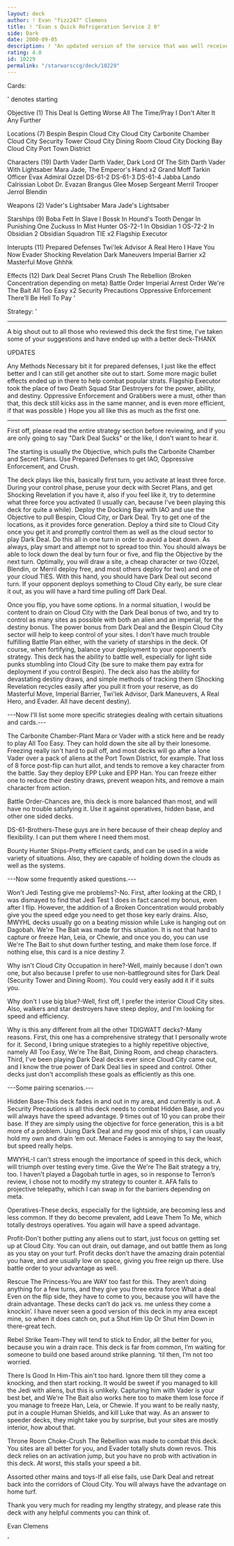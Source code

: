 ```yaml
---
layout: deck
author: ! Evan "fizz247" Clemens
title: ! "Evan s Quick Refrigeration Service 2 0"
side: Dark
date: 2000-09-05
description: ! "An updated version of the service that was well received the first round, receiving 4.5 stars.  A fresh look at This Deal, focused on Dark Deal and a fast flip with cheap characters. Vader, Mara, and a splash of tech turn the Carbonite Chamber into mom an"
rating: 4.0
id: 10229
permalink: "/starwarsccg/deck/10229"
---
```

Cards: 

' denotes starting

Objective (1)
This Deal Is Getting Worse All The Time/Pray I Don't Alter It Any Further

Locations (7)
Bespin
Bespin Cloud City
Cloud City Carbonite Chamber
Cloud City Security Tower
Cloud City Dining Room
Cloud City Docking Bay
Cloud City Port Town District

Characters (19)
Darth Vader
Darth Vader, Dark Lord Of The Sith
Darth Vader With Lightsaber
Mara Jade, The Emperor's Hand x2
Grand Moff Tarkin
Officer Evax
Admiral Ozzel
DS-61-2
DS-61-3
DS-61-4
Jabba
Lando Calrissian
Lobot
Dr. Evazan
Brangus Glee
Mosep
Sergeant Merril
Trooper Jerrol Blendin

Weapons (2)
Vader's Lightsaber
Mara Jade's Lightsaber

Starships (9)
Boba Fett In Slave I
Bossk In Hound's Tooth
Dengar In Punishing One
Zuckuss In Mist Hunter
OS-72-1 In Obsidian 1
OS-72-2 In Obsidian 2
Obsidian Squadron TIE x2
Flagship Executor

Interupts (11)
Prepared Defenses
Twi'lek Advisor
A Real Hero
I Have You Now
Evader
Shocking Revelation
Dark Maneuvers
Imperial Barrier x2
Masterful Move
Ghhhk

Effects (12)
Dark Deal
Secret Plans
Crush The Rebellion (Broken Concentration depending on meta)
Battle Order
Imperial Arrest Order
We're The Bait
All Too Easy x2
Security Precautions
Oppressive Enforcement
There’ll Be Hell To Pay
'

Strategy: '

*****************************
A big shout out to all those who reviewed this deck the first time, I&#8217;ve taken some  of your suggestions and have ended up with a better deck-THANX

UPDATES

Any Methods Necessary bit it for prepared defenses, I just like the effect better and I can still get another site out to start.  Some more magic bullet effects ended up in there to help combat popular strats.  Flagship Executor took the place of two Death Squad Star Destroyers for the power, ability, and destiny.  Oppressive Enforcement and Grabbers were a must, other than that, this deck still kicks ass in the same manner, and is even more efficient, if that was possible )  Hope you all like this as much as the first one.
******************************

First off, please read the entire strategy section before reviewing, and if you are only going to say "Dark Deal Sucks" or the like, I don't want to hear it.

The starting is usually the Objective, which pulls the Carbonite Chamber and Secret Plans. Use Prepared Defenses to get IAO, Oppressive Enforcement, and Crush.

The deck plays like this, basically first turn, you activate at least three force. During your control phase, peruse your deck with Secret Plans, and get Shocking Revelation if you have it, also if you feel like it, try to determine what three force you activated (I usually can, because I've been playing this deck for quite a while). Deploy the Docking Bay with IAO and use the Objective to pull Bespin, Cloud City, or Dark Deal. Try to get one of the locations, as it provides force generation.  Deploy a third site to Cloud City once you get it and promptly control them as well as the cloud sector to play Dark Deal. Do this all in one turn in order to avoid a beat down. As always, play smart and attempt not to spread too thin. You should always be able to lock down the deal by turn four or five, and flip the Objective by the next turn. Optimally, you will draw a site, a cheap character or two (Ozzel, Blendin, or Merril deploy free, and most others deploy for two) and one of your cloud TIES. With this hand, you should have Dark Deal out second turn. If your opponent deploys something to Cloud City early, be sure clear it out, as you will have a hard time pulling off Dark Deal.

Once you flip, you have some options. In a normal situation, I would be content to drain on Cloud City with the Dark Deal bonus of two, and try to control as many sites as possible with both an alien and an imperial, for the destiny bonus. The power bonus from Dark Deal and the Bespin Cloud City sector will help to keep control of your sites. I don't have much trouble fulfilling Battle Plan either, with the variety of starships in the deck. Of course, when fortifying, balance your deployment to your opponent&#8217;s strategy. This deck has the ability to battle well, especially for light side punks stumbling into Cloud City (be sure to make them pay extra for deployment if you control Bespin). The deck also has the ability for devastating destiny draws, and simple methods of tracking them (Shocking Revelation recycles easily after you pull it from your reserve, as do Masterful Move, Imperial Barrier, Twi'lek Advisor, Dark Maneuvers, A Real Hero, and Evader. All have decent destiny).

---Now I'll list some more specific strategies dealing with certain situations and cards.---

The Carbonite Chamber-Plant Mara or Vader with a stick here and be ready to play All Too Easy. They can hold down the site all by their lonesome. Freezing really isn't hard to pull off, and most decks will go after a lone Vader over a pack of aliens at the Port Town District, for example. That loss of 8 force post-flip can hurt allot, and tends to remove a key character from the battle. Say they deploy EPP Luke and EPP Han. You can freeze either one to reduce their destiny draws, prevent weapon hits, and remove a main character from action.

Battle Order-Chances are, this deck is more balanced than most, and will have no trouble satisfying it. Use it against operatives, hidden base, and other one sided decks.

DS-61-Brothers-These guys are in here because of their cheap deploy and flexibility. I can put them where I need them most.

Bounty Hunter Ships-Pretty efficient cards, and can be used in a wide variety of situations. Also, they are capable of holding down the clouds as well as the systems.

---Now some frequently asked questions.---

Won't Jedi Testing give me problems?-No. First, after looking at the CRD, I was dismayed to find that Jedi Test 1 does in fact cancel my bonus, even after I flip. However, the addition of a Broken Concentration would probably give you the speed edge you need to get those key early drains. Also, MWYHL decks usually go on a beating mission while Luke is hanging out on Dagobah. We're The Bait was made for this situation. It is not that hard to capture or freeze Han, Leia, or Chewie, and once you do, you can use We're The Bait to shut down further testing, and make them lose force. If nothing else, this card is a nice destiny 7.

Why isn't Cloud City Occupation in here?-Well, mainly because I don't own one, but also because I prefer to use non-battleground sites for Dark Deal (Security Tower and Dining Room). You could very easily add it if it suits you.

Why don't I use big blue?-Well, first off, I prefer the interior Cloud City sites. Also, walkers and star destroyers have steep deploy, and I'm looking for speed and efficiency.

Why is this any different from all the other TDIGWATT decks?-Many reasons. First, this one has a comprehensive strategy that I personally wrote for it. Second, I bring unique strategies to a highly repetitive objective, namely All Too Easy, We're The Bait, Dining Room, and cheap characters. Third, I've been playing Dark Deal decks ever since Cloud City came out, and I know the true power of Dark Deal lies in speed and control. Other decks just don't accomplish these goals as efficiently as this one.

---Some pairing scenarios.---

Hidden Base-This deck fades in and out in my area, and currently is out. A Security Precautions is all this deck needs to combat Hidden Base, and you will always have the speed advantage.  9 times out of 10 you can probe their base.  If they are simply using the objective for force generation, this is a bit more of a problem.  Using Dark Deal and my good mix of ships, I can usually hold my own and drain &#8216;em out.  Menace Fades is annoying to say the least, but speed really helps.

MWYHL-I can't stress enough the importance of speed in this deck, which will triumph over testing every time. Give the We're The Bait strategy a try, too.  I haven&#8217;t played a Dagobah turtle in ages, so in response to Terron&#8217;s review, I chose not to modify my strategy to counter it.  AFA falls to projective telepathy, which I can swap in for the barriers depending on meta.

Operatives-These decks, especially for the lightside, are becoming less and less common. If they do become prevalent, add Leave Them To Me, which totally destroys operatives. You again will have a speed advantage.

Profit-Don't bother putting any aliens out to start, just focus on getting set up at Cloud City. You can out drain, out damage, and out battle them as long as you stay on your turf.	Profit decks don&#8217;t have the amazing drain potential you have, and are usually low on space, giving you free reign up there.  Use battle order to your advantage as well.

Rescue The Princess-You are WAY too fast for this. They aren&#8217;t doing anything for a few turns, and they give you three extra force What a deal Even on the flip side, they have to come to you, because you will have the drain advantage.	These decks can&#8217;t do jack vs. me unless they come a knockin&#8217;.  I have never seen a good version of this deck in my area except mine, so when it does catch on, put a Shut Him Up Or Shut Him Down in there-great tech.

Rebel Strike Team-They will tend to stick to Endor, all the better for you, because you win a drain race.  This deck is far from common, I&#8217;m waiting for someone to build one based around strike planning.  &#8216;til then, I&#8217;m not too worried.

There Is Good In Him-This ain't too hard. Ignore them till they come a knocking, and then start rocking. It would be sweet if you managed to kill the Jedi with aliens, but this is unlikely. Capturing him with Vader is your best bet, and We're The Bait also works here too to make them lose force if you manage to freeze Han, Leia, or Chewie. If you want to be really nasty, put in a couple Human Shields, and kill Luke that way.	As an answer to speeder decks, they might take you by surprise, but your sites are mostly interior, how about that.

Throne Room Choke-Crush The Rebellion was made to combat this deck. You sites are all better for you, and Evader totally shuts down revos.  This deck relies on an activation jump, but you have no prob with activation in this deck.	At worst, this stalls your speed a bit.

Assorted other mains and toys-If all else fails, use Dark Deal and retreat back into the corridors of Cloud City. You will always have the advantage on home turf.

Thank you very much for reading my lengthy strategy, and please rate this deck with any helpful comments you can think of.

Evan Clemens

'
